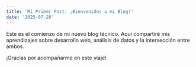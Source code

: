 ```yaml
---
title: 'Mi Primer Post: ¡Bienvenidos a mi Blog!'
date: '2025-07-28'
---
```


Este es el comienzo de mi nuevo blog técnico. Aquí compartiré mis aprendizajes sobre desarrollo web, análisis de datos y la intersección entre ambos.

¡Gracias por acompañarme en este viaje!